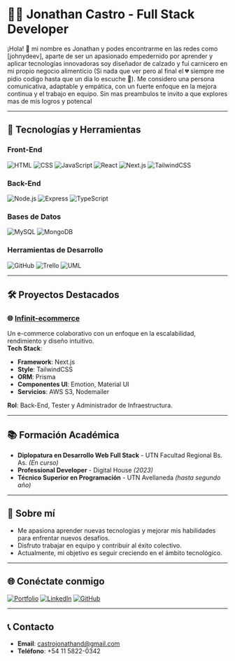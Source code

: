 # 👨‍💻 Jonathan Castro - Full Stack Developer

¡Hola! 👋 mi nombre es Jonathan y podes encontrarme en las redes como [johnydeev], aparte de ser un apasionado empedernido por aprender y aplicar tecnologías innovadoras soy diseñador de calzado y fui carnicero en mi propio negocio alimenticio (Si nada que ver pero al final el 💔 siempre me pidio codigo hasta que un dia lo escuche 💖). Me considero una persona comunicativa, adaptable y empática, con un fuerte enfoque en la mejora continua y el trabajo en equipo. Sin mas preambulos te invito a que explores mas de mis logros y potencal

---

## 🚀 Tecnologías y Herramientas

### Front-End
![HTML](https://img.shields.io/badge/-HTML-orange?style=flat-square&logo=html5&logoColor=white)
![CSS](https://img.shields.io/badge/-CSS-blue?style=flat-square&logo=css3&logoColor=white)
![JavaScript](https://img.shields.io/badge/-JavaScript-yellow?style=flat-square&logo=javascript&logoColor=white)
![React](https://img.shields.io/badge/-React-blue?style=flat-square&logo=react&logoColor=white)
![Next.js](https://img.shields.io/badge/-Next.js-black?style=flat-square&logo=next.js&logoColor=white)
![TailwindCSS](https://img.shields.io/badge/-TailwindCSS-teal?style=flat-square&logo=tailwind-css&logoColor=white)

### Back-End
![Node.js](https://img.shields.io/badge/-Node.js-green?style=flat-square&logo=node.js&logoColor=white)
![Express](https://img.shields.io/badge/-Express-gray?style=flat-square&logo=express&logoColor=white)
![TypeScript](https://img.shields.io/badge/-TypeScript-blue?style=flat-square&logo=typescript&logoColor=white)

### Bases de Datos
![MySQL](https://img.shields.io/badge/-MySQL-blue?style=flat-square&logo=mysql&logoColor=white)
![MongoDB](https://img.shields.io/badge/-MongoDB-green?style=flat-square&logo=mongodb&logoColor=white)

### Herramientas de Desarrollo
![GitHub](https://img.shields.io/badge/-GitHub-black?style=flat-square&logo=github&logoColor=white)
![Trello](https://img.shields.io/badge/-Trello-blue?style=flat-square&logo=trello&logoColor=white)
![UML](https://img.shields.io/badge/-UML-yellow?style=flat-square)

---

## 🛠️ Proyectos Destacados

### 🌐 [Infinit-ecommerce](https://infinit-ecommerce.vercel.app/)
Un e-commerce colaborativo con un enfoque en la escalabilidad, rendimiento y diseño intuitivo.  
**Tech Stack**:  
- **Framework**: Next.js  
- **Style**: TailwindCSS  
- **ORM**: Prisma  
- **Componentes UI**: Emotion, Material UI  
- **Servicios**: AWS S3, Nodemailer  

**Rol**: Back-End, Tester y Administrador de Infraestructura.

---

## 📚 Formación Académica
- **Diplopatura en Desarrollo Web Full Stack** - UTN Facultad Regional Bs. As. *(En curso)*  
- **Professional Developer** - Digital House *(2023)*  
- **Técnico Superior en Programación** - UTN Avellaneda *(hasta segundo año)*  

---

## 🌟 Sobre mí
- Me apasiona aprender nuevas tecnologías y mejorar mis habilidades para enfrentar nuevos desafíos.
- Disfruto trabajar en equipo y contribuir al éxito colectivo.
- Actualmente, mi objetivo es seguir creciendo en el ámbito tecnológico.

---

## 🌐 Conéctate conmigo
[![Portfolio](https://img.shields.io/badge/Portfolio-Web-blue?style=flat-square&logo=vercel&logoColor=white)](https://castro-jonathan-portfolio.vercel.app/)
[![LinkedIn](https://img.shields.io/badge/LinkedIn-Jonathan_Castro-blue?style=flat-square&logo=linkedin&logoColor=white)](https://www.linkedin.com/in/johnydeev/)
[![GitHub](https://img.shields.io/badge/GitHub-johnydeev-black?style=flat-square&logo=github&logoColor=white)](https://github.com/johnydeev)

---

## 📞 Contacto
- **Email**: [castrojonathand@gmail.com](mailto:castrojonathand@gmail.com)
- **Teléfono**: +54 11 5822-0342
